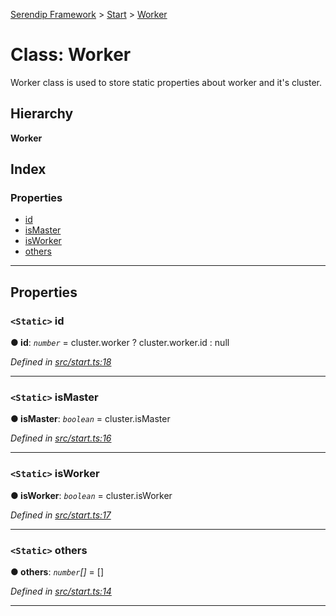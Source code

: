 [Serendip Framework](../README.md) > [Start](../modules/start.md) > [Worker](../classes/start.worker.md)

# Class: Worker

Worker class is used to store static properties about worker and it's cluster.

## Hierarchy

**Worker**

## Index

### Properties

* [id](start.worker.md#id)
* [isMaster](start.worker.md#ismaster)
* [isWorker](start.worker.md#isworker)
* [others](start.worker.md#others)

---

## Properties

<a id="id"></a>

### `<Static>` id

**● id**: *`number`* =  cluster.worker ? cluster.worker.id : null

*Defined in [src/start.ts:18](https://github.com/m-esm/serendip/blob/570071d/src/start.ts#L18)*

___
<a id="ismaster"></a>

### `<Static>` isMaster

**● isMaster**: *`boolean`* =  cluster.isMaster

*Defined in [src/start.ts:16](https://github.com/m-esm/serendip/blob/570071d/src/start.ts#L16)*

___
<a id="isworker"></a>

### `<Static>` isWorker

**● isWorker**: *`boolean`* =  cluster.isWorker

*Defined in [src/start.ts:17](https://github.com/m-esm/serendip/blob/570071d/src/start.ts#L17)*

___
<a id="others"></a>

### `<Static>` others

**● others**: *`number`[]* =  []

*Defined in [src/start.ts:14](https://github.com/m-esm/serendip/blob/570071d/src/start.ts#L14)*

___

